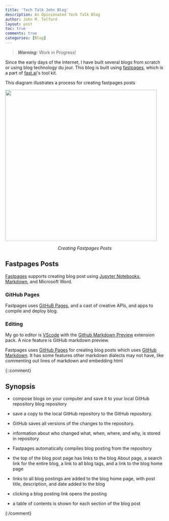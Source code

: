 ```yaml
---
title: 'Tech Talk John Blog'
description: An Opinionated Tech Talk Blog 
author: John M. Telford
layout: post
toc: true
comments: true
categories: [Blog]
---
```


> ***Warning:*** Work in Progress!

Since the early days of the Internet, I have built several blogs from scratch or using   blog technology du jour. This blog is built using [fastpages](https://fastpages.fast.ai), which is a part of  [fast.ai](https://www.fast.ai/)'s tool kit. 

This diagram illustrates a process for creating  fastpages posts 

<img  src="{{site.baseurl}}/images/fastpagesdev.png" width=480 />

<p style="text-align: center;">
    <em>Creating Fastpages Posts</em>
</p>


## Fastpages Posts

[Fastpages](https://fastpages.fast.ai/fastpages/jupyter/2020/02/21/introducing-fastpages.html) supports creating blog post using [Jupyter Notebooks](https://jupyter.org/),  [Markdown](https://guides.github.com/features/mastering-markdown/), and Microsoft Word.

### GitHub Pages

Fastpages uses  [GitHuB Pages](https://pages.github.com), and a cast of creative APIs, and apps to compile and deploy blog.

### Editing

My go to editor is [VScode](https://code.visualstudio.com)  with the [Github Markdown Preview](https://marketplace.visualstudio.com/items?itemName=bierner.github-markdown-preview) extension pack. A nice feature is  GitHub markdown preview.
 
Fastpages uses [GitHub Pages](https://pages.github.com) for creating blog posts which uses [GitHub Markdown](https://guides.github.com/features/mastering-markdown/). It  has some features  other markdown dialects may not have, like commenting out lines of markdown and embedding html

{::comment}
## Synopsis

- compose blogs on your computer and save it to your local GitHub repository blog repository

- save a copy to the local GitHub repository to the GitHub repository.

- GitHub saves all versions of the changes to the repository.

- information about who changed what, when, where, and why, is stored in repository 

- Fastpages  automatically compiles  blog  posting from the repository

- the top of the blog post page has links to the blog About page, a search link for the entire blog,  a link to all blog tags, and a link to the blog home page

 - links to all blog postings are added to the blog home page, with post title, description, and date added to the blog

- clicking a blog posting link opens the posting

- a table of contents is 
shown for each section of the blog post 

{:/comment}

